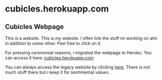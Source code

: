 # cubicles.herokuapp.com

## Cubicles Webpage

This is a website. This is my website. I often link the stuff im working on atm in addition to some other. Feel free to click on it.

For pressing ceremonial reasons, i migrated the webpage to Heroku. You can access it here: [cubicles.herokuapp.com](https://cubicles.herokuapp.com)

You can always access the legacy website by clicking [here](cubicles.github.io). There is not much stuff there but i keep it for sentimental values.


